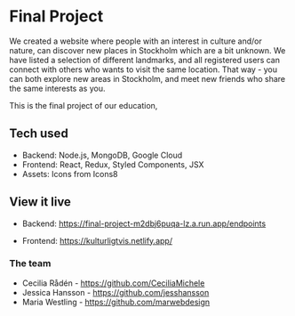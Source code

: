 # Final Project
We created a website where people with an interest in culture and/or nature, can discover new places in Stockholm which are a bit unknown. 
We have listed a selection of different landmarks, and all registered users can connect with others who wants to visit the same location. That way - you can both explore new areas in Stockholm, and meet new friends who share the same interests as you.

This is the final project of our education, 


## Tech used
- Backend: Node.js, MongoDB, Google Cloud
- Frontend: React, Redux, Styled Components, JSX
- Assets: Icons from Icons8

## View it live

- Backend: https://final-project-m2dbj6puqa-lz.a.run.app/endpoints

- Frontend: https://kulturligtvis.netlify.app/


### The team

- Cecilia Rådén - https://github.com/CeciliaMichele
- Jessica Hansson - https://github.com/jesshansson
- Maria Westling - https://github.com/marwebdesign

